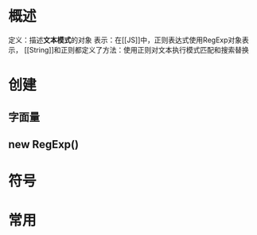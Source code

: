 # 概述
定义：描述**文本模式**的对象
表示：在[[JS]]中，正则表达式使用RegExp对象表示，
[[String]]和正则都定义了方法：使用正则对文本执行模式匹配和搜索替换

# 创建
## 字面量

## new RegExp()

# 符号


# 常用
